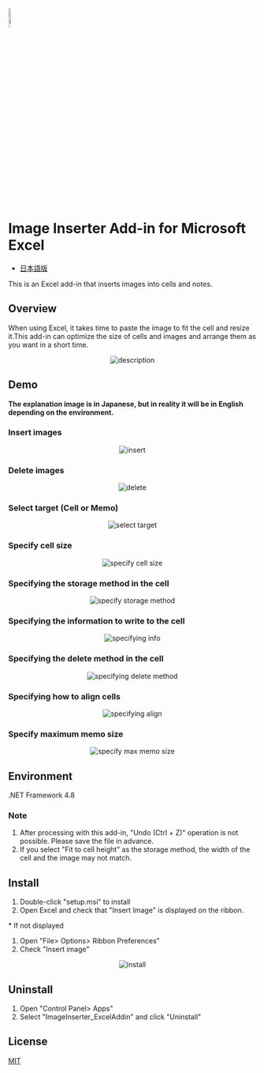<div align="left">
<img src="./images/icon.png" alt="icon" title="icon" width="10%">
<h1>Image Inserter Add-in for Microsoft Excel</h1>
</div>

- [日本語版](https://qiita.com/saka-guti/items/5fc67c76e42fe95d9f2d)

This is an Excel add-in that inserts images into cells and notes.

## Overview
When using Excel, it takes time to paste the image to fit the cell and resize it.This add-in can optimize the size of cells and images and arrange them as you want in a short time.

<div align="center">
<img src="./images/demo_description.png" alt="description" title="demo_description_JP">
</div>

## Demo

**The explanation image is in Japanese, but in reality it will be in English depending on the environment.**

### Insert images
<div align="center">
<img src="./images/ja/demo_insert.gif" alt="insert" title="insert">
</div>

### Delete images
<div align="center">
<img src="./images/ja/demo_delete.gif" alt="delete" title="delete">
</div>

### Select target (Cell or Memo)
<div align="center">
<img src="./images/ja/demo_general.gif" alt="select target" title="select target">
</div>

### Specify cell size
<div align="center">
<img src="./images/ja/demo_set_cell_size.gif" alt="specify cell size" title="specify cell size">
</div>

### Specifying the storage method in the cell
<div align="center">
<img src="./images/ja/demo_store_in_cell.gif" alt="specify storage method" title="specify storage method">
</div>

### Specifying the information to write to the cell
<div align="center">
<img src="./images/ja/demo_write_to_cell.gif" alt="specifying info" title="specifying info">
</div>

### Specifying the delete method in the cell
<div align="center">
<img src="./images/ja/demo_delete_cell.gif" alt="specifying delete method" title="specifying delete method">
</div>

### Specifying how to align cells
<div align="center">
<img src="./images/ja/demo_arrange_cells.gif" alt="specifying align" title="specifying align">
</div>

### Specify maximum memo size
<div align="center">
<img src="./images/ja/demo_set_memo_size.gif" alt="specify max memo size" title="specify max memo size">
</div>

## Environment

.NET Framework 4.8

### Note

1. After processing with this add-in, "Undo (Ctrl + Z)" operation is not possible. Please save the file in advance.
1. If you select "Fit to cell height" as the storage method, the width of the cell and the image may not match.

## Install

1. Double-click "setup.msi" to install
1. Open Excel and check that "Insert Image" is displayed on the ribbon.

\* If not displayed
1. Open "File> Options> Ribbon Preferences"
1. Check "Insert image"

<div align="center">
<img src="./images/ja/demo_install.gif" alt="install" title="install">
</div>

## Uninstall

1. Open "Control Panel> Apps"
1. Select "ImageInserter_ExcelAddin" and click "Uninstall"

## License

[MIT](./LICENSE)

